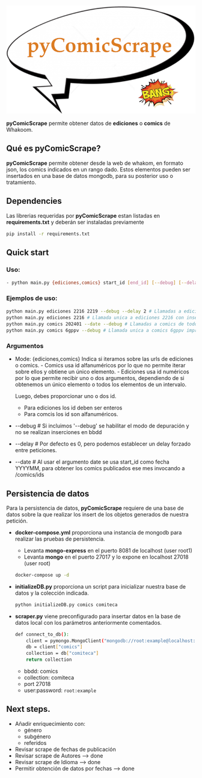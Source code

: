 <p align="center">
  <img src="https://github.com/malambra/pycomicscrape/blob/main/pycomicscrape.png" />
</p>

**pyComicScrape** permite obtener datos de **ediciones** o **comics** de Whakoom.

## Qué es pyComicScrape?

**pyComicScrape** permite obtener desde la web de whakom, en formato json, los comics indicados en un rango dado. Estos elementos pueden ser insertados en una base de datos mongodb, para su posterior uso o tratamiento.

## Dependencies

Las librerias requeridas por **pyComicScrape** estan listadas en **requirements.txt** y deberán ser instaladas previamente

```bash
pip install -r requirements.txt
```

## Quick start

### Uso:
```bash
- python main.py {ediciones,comics} start_id [end_id] [--debug] [--delay] [--date]
```

### Ejemplos de uso:
```bash
python main.py ediciones 2216 2219 --debug --delay 2 # Llamadas a ediciones del rango 2216...2219 con 2 segundos de delay
python main.py ediciones 2216 # Llamada unica a ediciones 2216 con inserción en bbdd
python main.py comics 202401 --date --debug # Llamadas a comics de todos los comics publicados en Enero 2024
python main.py comics 6gppv --debug # Llamada unica a comics 6gppv impresion por pantalla
```
### Argumentos
- Mode: {ediciones,comics}
    Indica si iteramos sobre las urls de ediciones o comics.
        - Comics usa id alfanuméricos por lo que no permite iterar sobre ellos y obtiene un único elemento.
        - Ediciones usa id numéricos por lo que permite recibir uno o dos argumentos, dependiendo de si obtenemos un único elemento o todos los elementos de un intervalo.

    Luego, debes proporcionar uno o dos id.
    - Para ediciones los id deben ser enteros
    - Para comcis los id son alfanuméricos.

- --debug # Si incluimos '--debug' se habilitar el modo de depuración y no se realizan inserciones en bbdd
- --delay # Por defecto es 0, pero podemos establecer un delay forzado entre peticiones.
- --date # Al usar el argumento date se usa start_id como fecha YYYYMM, para obtener los comics publicados ese mes invocando a /comics/ids

## Persistencia de datos
Para  la persistencia de datos, **pyComicScrape** requiere de una base de datos sobre la que realizar los insert de los objetos generados de nuestra petición.

- **docker-compose.yml** proporciona una instancia de mongodb para realizar las pruebas de persistencia.
    - Levanta **mongo-express** en el puerto 8081 de localhost (user root1)
    - Levanta **mongo** en el puerto 27017 y lo expone en localhost 27018 (user root)
    ```bash
    docker-compose up -d
    ```

- **initializeDB.py** proporciona un script para inicializar nuestra base de datos y la colección indicada.
    ```bash
    python initializeDB.py comics comiteca
    ```
- **scraper.py** viene preconfigurado para insertar datos en la base de datos local con los parámetros anteriormente comentados.
    ```bash
    def connect_to_db():
        client = pymongo.MongoClient("mongodb://root:example@localhost:27018/")
        db = client["comics"]
        collection = db["comiteca"]
        return collection
    ```
    - bbdd: comics
    - collection: comiteca
    - port 27018
    - user:password: `root:example`

## Next steps.
- Añadir enriquecimiento con:
    - género
    - subgénero
    - referidos
- Revisar scrape de fechas de publicación
- Revisar scrape de Autores --> done
- Revisar scrape de Idioma --> done
- Permitir obtención de datos por fechas --> done